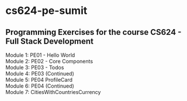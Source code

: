 # cs624-pe-sumit

## Programming Exercises for the course CS624 - Full Stack Development

Module 1: PE01 - Hello World  
Module 2: PE02 - Core Components  
Module 3: PE03 - Todos  
Module 4: PE03 (Continued)  
Module 5: PE04 ProfileCard  
Module 6: PE04 (Continued)  
Module 7: CitiesWithCountriesCurrency  
